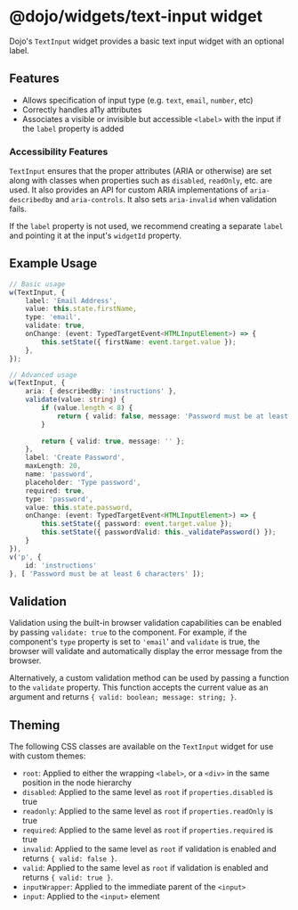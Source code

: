 # @dojo/widgets/text-input widget

Dojo's `TextInput` widget provides a basic text input widget with an optional label.


## Features

- Allows specification of input type (e.g. `text`, `email`, `number`, etc)
- Correctly handles a11y attributes
- Associates a visible or invisible but accessible `<label>` with the input if the `label` property is added

### Accessibility Features

`TextInput` ensures that the proper attributes (ARIA or otherwise) are set along with classes when properties such as `disabled`, `readOnly`, etc. are used. It also provides an API for custom ARIA implementations of `aria-describedby` and `aria-controls`. It also sets `aria-invalid` when validation fails.

If the `label` property is not used, we recommend creating a separate `label` and pointing it at the input's `widgetId` property.

## Example Usage

```typescript
// Basic usage
w(TextInput, {
	label: 'Email Address',
	value: this.state.firstName,
    type: 'email',
    validate: true,
	onChange: (event: TypedTargetEvent<HTMLInputElement>) => {
		this.setState({ firstName: event.target.value });
	},
});

// Advanced usage
w(TextInput, {
	aria: { describedBy: 'instructions' },
    validate(value: string) {
        if (value.length < 8) {
            return { valid: false, message: 'Password must be at least 8 characters.' };
        }
        
        return { valid: true, message: '' };
    },
	label: 'Create Password',
	maxLength: 20,
	name: 'password',
	placeholder: 'Type password',
	required: true,
	type: 'password',
	value: this.state.password,
	onChange: (event: TypedTargetEvent<HTMLInputElement>) => {
		this.setState({ password: event.target.value });
		this.setState({ passwordValid: this._validatePassword() });
	}
}),
v('p', {
	id: 'instructions'
}, [ 'Password must be at least 6 characters' ]);
```

## Validation

Validation using the built-in browser validation capabilities can be enabled by passing `validate: true` to the component. For example, if the component's `type` property is set to `'email`' and `validate` is true, the browser will validate and automatically display the error message from the browser.

Alternatively, a custom validation method can be used by passing a function to the `validate` property. This function accepts the current value as an argument and returns `{ valid: boolean; message: string; }`.

## Theming

The following CSS classes are available on the `TextInput` widget for use with custom themes:

- `root`: Applied to either the wrapping `<label>`, or a `<div>` in the same position in the node hierarchy
- `disabled`: Applied to the same level as `root` if `properties.disabled` is true
- `readonly`: Applied to the same level as `root` if `properties.readOnly` is true
- `required`: Applied to the same level as `root` if `properties.required` is true
- `invalid`: Applied to the same level as `root` if validation is enabled and returns `{ valid: false }`.
- `valid`: Applied to the same level as `root` if validation is enabled and returns `{ valid: true }`.
- `inputWrapper`: Applied to the immediate parent of the `<input>`
- `input`: Applied to the `<input>` element
